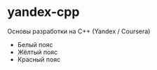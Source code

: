 # yandex-cpp
Основы разработки на C++ (Yandex / Coursera)

* Белый пояс
* Жёлтый пояс
* Красный пояс
